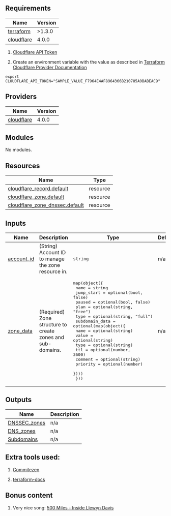 ## Requirements

| Name | Version |
|------|---------|
| <a name="requirement_terraform"></a> [terraform](#requirement\_terraform) | >1.3.0 |
| <a name="requirement_cloudflare"></a> [cloudflare](#requirement\_cloudflare) | 4.0.0 |

1. [Cloudflare API Token](https://developers.cloudflare.com/fundamentals/api/get-started/create-token/)

2. Create an environment variable with the value as described in [Terraform Cloudflare Provider Documentation](https://registry.terraform.io/providers/cloudflare/cloudflare/latest)

```shell
export CLOUDFLARE_API_TOKEN="SAMPLE_VALUE_F7964E4AF8964366B210785A9BABEAC9"
```

## Providers

| Name | Version |
|------|---------|
| <a name="provider_cloudflare"></a> [cloudflare](#provider\_cloudflare) | 4.0.0 |

## Modules

No modules.

## Resources

| Name | Type |
|------|------|
| [cloudflare_record.default](https://registry.terraform.io/providers/cloudflare/cloudflare/4.0.0/docs/resources/record) | resource |
| [cloudflare_zone.default](https://registry.terraform.io/providers/cloudflare/cloudflare/4.0.0/docs/resources/zone) | resource |
| [cloudflare_zone_dnssec.default](https://registry.terraform.io/providers/cloudflare/cloudflare/4.0.0/docs/resources/zone_dnssec) | resource |

## Inputs

| Name | Description | Type | Default | Required |
|------|-------------|------|---------|:--------:|
| <a name="input_account_id"></a> [account\_id](#input\_account\_id) | (String) Account ID to manage the zone resource in. | `string` | n/a | yes |
| <a name="input_zone_data"></a> [zone\_data](#input\_zone\_data) | (Required) Zone structure to create zones and sub-domains. | <pre>map(object({<br>    name       = string<br>    jump_start = optional(bool, false)<br>    paused     = optional(bool, false)<br>    plan       = optional(string, "free")<br>    type       = optional(string, "full")<br>    subdomain_data = optional(map(object({<br>      name     = optional(string)<br>      value    = optional(string)<br>      type     = optional(string)<br>      ttl      = optional(number, 3600)<br>      comment  = optional(string)<br>      priority = optional(number)<br>    })))<br>  }))</pre> | n/a | yes |

## Outputs

| Name | Description |
|------|-------------|
| <a name="output_DNSSEC_zones"></a> [DNSSEC\_zones](#output\_DNSSEC\_zones) | n/a |
| <a name="output_DNS_zones"></a> [DNS\_zones](#output\_DNS\_zones) | n/a |
| <a name="output_Subdomains"></a> [Subdomains](#output\_Subdomains) | n/a |

## Extra tools used:
1. [Commitezen](https://commitizen-tools.github.io/)

2. [terraform-docs](https://terraform-docs.io/)

## Bonus content

1. Very nice song: 
  [500 Miles - Inside Llewyn Davis](https://www.youtube.com/watch?v=HAZJAzCshN4)

